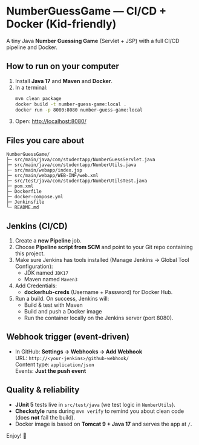 # NumberGuessGame — CI/CD + Docker (Kid-friendly)

A tiny Java **Number Guessing Game** (Servlet + JSP) with a full CI/CD pipeline and Docker.

## How to run on your computer

1. Install **Java 17** and **Maven** and **Docker**.
2. In a terminal:
   ```bash
   mvn clean package
   docker build -t number-guess-game:local .
   docker run -p 8080:8080 number-guess-game:local
   ```
3. Open: <http://localhost:8080/>

## Files you care about

```
NumberGuessGame/
├─ src/main/java/com/studentapp/NumberGuessServlet.java
├─ src/main/java/com/studentapp/NumberUtils.java
├─ src/main/webapp/index.jsp
├─ src/main/webapp/WEB-INF/web.xml
├─ src/test/java/com/studentapp/NumberUtilsTest.java
├─ pom.xml
├─ Dockerfile
├─ docker-compose.yml
├─ Jenkinsfile
└─ README.md
```

## Jenkins (CI/CD)

1. Create a **new Pipeline** job.
2. Choose **Pipeline script from SCM** and point to your Git repo containing this project.
3. Make sure Jenkins has tools installed (Manage Jenkins → Global Tool Configuration):
   - JDK named `JDK17`
   - Maven named `Maven3`
4. Add Credentials:
   - **dockerhub-creds** (Username + Password) for Docker Hub.
5. Run a build. On success, Jenkins will:
   - Build & test with Maven
   - Build and push a Docker image
   - Run the container locally on the Jenkins server (port 8080).

## Webhook trigger (event‑driven)

- In GitHub: **Settings → Webhooks → Add Webhook**  
  URL: `http://<your-jenkins>/github-webhook/`  
  Content type: `application/json`  
  Events: **Just the push event**

## Quality & reliability

- **JUnit 5** tests live in `src/test/java` (we test logic in `NumberUtils`).  
- **Checkstyle** runs during `mvn verify` to remind you about clean code (does **not** fail the build).  
- Docker image is based on **Tomcat 9 + Java 17** and serves the app at `/`.

Enjoy! 🎉
